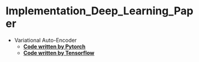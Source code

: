 # Implementation_Deep_Learning_Paper
  - Variational Auto-Encoder
    - <b>[Code written by Pytorch](/blob/main/Auto-Encoding%20Variational%20Bayes/VAE_for_MNIST_Pytorch.ipynb)</b>
    - <b>[Code written by Tensorflow](https://github.com/chang-heekim/Implementation_Deep_Learning_Paper/blob/main/Auto-Encoding%20Variational%20Bayes/VAE_for_MNIST_Tensorflow.ipynb)</b>
